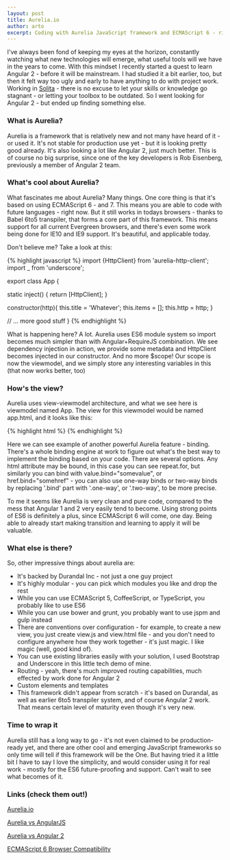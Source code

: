 ```yaml
---
layout: post
title: Aurelia.io
author: arto
excerpt: Coding with Aurelia JavaScript framework and ECMAScript 6 - right now
---
```

I've always been fond of keeping my eyes at the horizon, constantly watching what new technologies will emerge, what useful tools will we have in the years to come. With this mindset I recently started a quest to learn Angular 2 - before it will be mainstream. I had studied it a bit earlier, too, but then it felt way too ugly and early to have anything to do with project work. Working in [Solita](http://www.solita.fi) - there is no excuse to let your skills or knowledge go stagnant - or letting your toolbox to be outdated. So I went looking for Angular 2 - but ended up finding something else.

### What is Aurelia? ###

Aurelia is a framework that is relatively new and not many have heard of it - or used it. It's not stable for production use yet - but it is looking pretty good already. It's also looking a lot like Angular 2, just much better. This is of course no big surprise, since one of the key developers is Rob Eisenberg, previously a member of Angular 2 team.

### What's cool about Aurelia? ###

What fascinates me about Aurelia? Many things. One core thing is that it's based on using ECMAScript 6 - and 7. This means you are able to code with future languages - right now. But it still works in todays browsers - thanks to Babel 6to5 transpiler, that forms a core part of this framework. This means support for all current Evergreen browsers, and there's even some work being done for IE10 and IE9 support. It's beautiful, and applicable today.

Don't believe me? Take a look at this:

{% highlight javascript %}
import {HttpClient} from 'aurelia-http-client';
import _ from 'underscore';

export class App {

  static inject() { return [HttpClient]; }

  constructor(http){
        this.title = 'Whatever';
        this.items = [];
        this.http = http;
  }

  // ... more good stuff
}
{% endhighlight %}

What is happening here? A lot. Aurelia uses ES6 module system so import becomes much simpler than with Angular+RequireJS combination. We see dependency injection in action, we provide some metadata and HttpClient becomes injected in our constructor. And no more $scope! Our scope is now the viewmodel, and we simply store any interesting variables in this (that now works better, too)

### How's the view? ###

Aurelia uses view-viewmodel architecture, and what we see here is viewmodel named App. The view for this viewmodel would be named app.html, and it looks like this:

{% highlight html %}
<template>
    <section>
        <h2>${title}</h2>

        <input value.bind="query">

        <div repeat.for="item of items">
                    ${item.name} ${item.created_at}
        </div>
    </section>
</template>
</code>
{% endhighlight %}

Here we can see example of another powerful Aurelia feature - binding. There's a whole binding engine at work to figure out what's the best way to implement the binding based on your code. There are several options. Any html attribute may be bound, in this case you can see repeat.for, but similarly you can bind with value.bind="somevalue", or href.bind="somehref" - you can also use one-way binds or two-way binds by replacing '.bind' part with '.one-way', or '.two-way', to be more precise.

To me it seems like Aurelia is very clean and pure code, compared to the mess that Angular 1 and 2 very easily tend to become. Using strong points of ES6 is definitely a plus, since ECMAScript 6 will come, one day. Being able to already start making transition and learning to apply it will be valuable.

### What else is there? ###

So, other impressive things about aurelia are:
- It's backed by Durandal Inc - not just a one guy project
- It's highly modular - you can pick which modules you like and drop the rest
- While you can use ECMAScript 5, CoffeeScript, or TypeScript, you probably like to use ES6
- While you can use bower and grunt, you probably want to use jspm and gulp instead
- There are conventions over configuration - for example, to create a new view, you just create view.js and view.html file - and you don't need to configure anywhere how they work together - it's just magic. I like magic (well, good kind of).
- You can use existing libraries easily with your solution, I used Bootstrap and Underscore in this little tech demo of mine.
- Routing - yeah, there's much improved routing capabilities, much effected by work done for Angular 2
- Custom elements and templates
- This framework didn't appear from scratch - it's based on Durandal, as well as earlier 6to5 transpiler system, and of course Angular 2 work. That means certain level of maturity even though it's very new.

### Time to wrap it ###

Aurelia still has a long way to go - it's not even claimed to be production-ready yet, and there are other cool and emerging JavaScript frameworks so only time will tell if this framework will be the One. But having tried it a little bit I have to say I love the simplicity, and would consider using it for real work - mostly for the ES6 future-proofing and support. Can't wait to see what becomes of it.

### Links (check them out!) ###

[Aurelia.io](http://aurelia.io/)

[Aurelia vs AngularJS](http://ilikekillnerds.com/2015/01/aurelia-vs-angularjs-round-one-fight/)

[Aurelia vs Angular 2](http://blog.durandal.io/2015/03/16/aurelia-and-angular-2-code-side-by-side/)

[ECMAScript 6 Browser Compatibility](https://kangax.github.io/compat-table/es6/)
